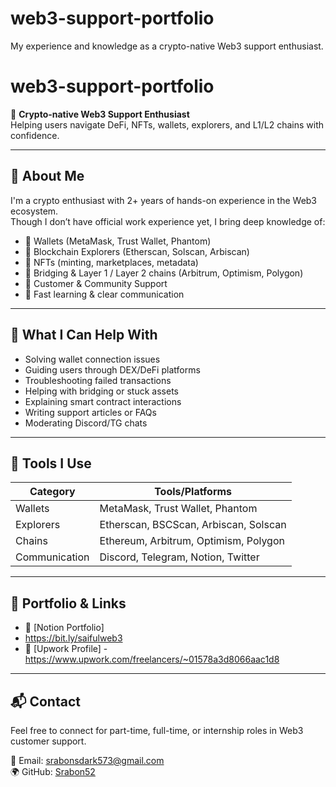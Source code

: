 # web3-support-portfolio
My experience and knowledge as a crypto-native Web3 support enthusiast.
# web3-support-portfolio

🚀 **Crypto-native Web3 Support Enthusiast**  
Helping users navigate DeFi, NFTs, wallets, explorers, and L1/L2 chains with confidence.

---

## 🔹 About Me

I'm a crypto enthusiast with 2+ years of hands-on experience in the Web3 ecosystem.  
Though I don’t have official work experience yet, I bring deep knowledge of:

- 🔐 Wallets (MetaMask, Trust Wallet, Phantom)
- 🔎 Blockchain Explorers (Etherscan, Solscan, Arbiscan)
- 🧩 NFTs (minting, marketplaces, metadata)
- 🌉 Bridging & Layer 1 / Layer 2 chains (Arbitrum, Optimism, Polygon)
- 🤝 Customer & Community Support
- 🧠 Fast learning & clear communication

---

## 💼 What I Can Help With

- Solving wallet connection issues  
- Guiding users through DEX/DeFi platforms  
- Troubleshooting failed transactions  
- Helping with bridging or stuck assets  
- Explaining smart contract interactions  
- Writing support articles or FAQs  
- Moderating Discord/TG chats

---

## 🧰 Tools I Use

| Category        | Tools/Platforms                    |
|----------------|-------------------------------------|
| Wallets         | MetaMask, Trust Wallet, Phantom     |
| Explorers       | Etherscan, BSCScan, Arbiscan, Solscan |
| Chains          | Ethereum, Arbitrum, Optimism, Polygon |
| Communication   | Discord, Telegram, Notion, Twitter  |

---

## 🔗 Portfolio & Links

- 🔹 [Notion Portfolio]
-  https://bit.ly/saifulweb3
- 🔹 [Upwork Profile]
-https://www.upwork.com/freelancers/~01578a3d8066aac1d8
---

## 📬 Contact

Feel free to connect for part-time, full-time, or internship roles in Web3 customer support.

📧 Email: srabonsdark573@gmail.com  
🌍 GitHub: [Srabon52](https://github.com/Srabon52)
